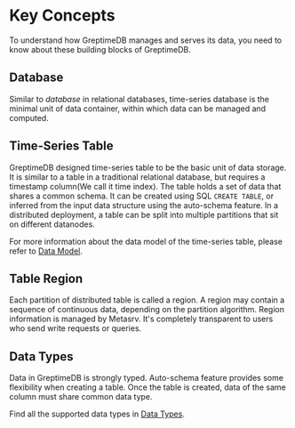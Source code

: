 # Key Concepts

To understand how GreptimeDB manages and serves its data, you need to know about
these building blocks of GreptimeDB.

## Database

Similar to *database* in relational databases, time-series database is the minimal unit of
data container, within which data can be managed and computed.

## Time-Series Table

GreptimeDB designed time-series table to be the basic unit of data storage.
It is similar to a table in a traditional relational database, but requires a timestamp column(We call it time index).
The table holds a set of data that shares a common schema.
It can be created using SQL `CREATE TABLE`, or inferred from the input data structure using the auto-schema feature.
In a distributed deployment, a table can be split into multiple partitions that sit on different datanodes.

For more information about the data model of the time-series table, please refer to [Data Model](./data-model.md).

## Table Region

Each partition of distributed table is called a region. A region may contain a
sequence of continuous data, depending on the partition algorithm. Region
information is managed by Metasrv. It's completely transparent to users who send
write requests or queries.

## Data Types

Data in GreptimeDB is strongly typed. Auto-schema feature provides some
flexibility when creating a table. Once the table is created, data of the same
column must share common data type.

Find all the supported data types in [Data Types](../../reference/sql/data-types.md).
